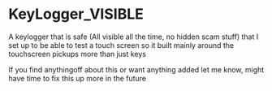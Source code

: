 # KeyLogger_VISIBLE
A keylogger that is safe (All visible all the time, no hidden scam stuff) that I set up to be able to test a touch screen so it built mainly around the touchscreen pickups more than just keys

If you find anythingoff about this or want anything added let me know, might have time to fix this up more in the future
